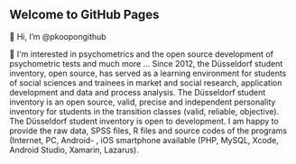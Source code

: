 ## Welcome to GitHub Pages

👋 Hi, I’m @pkoopongithub

👀 I'm interested in psychometrics and the open source development of psychometric tests and much more ... Since 2012, the Düsseldorf student inventory, open source, has served as a learning environment for students of social sciences and trainees in market and social research, application development and data and process analysis. The Düsseldorf student inventory is an open source, valid, precise and independent personality inventory for students in the transition classes (valid, reliable, objective). The Düsseldorf student inventory is open to development. I am happy to provide the raw data, SPSS files, R files and source codes of the programs (Internet, PC, Android- , iOS smartphone available (PHP, MySQL, Xcode, Android Studio, Xamarin, Lazarus).
